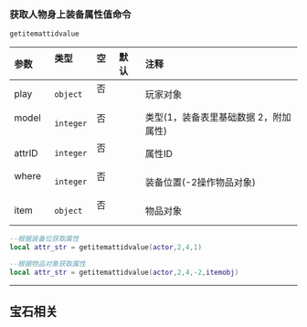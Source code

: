 ### 获取人物身上装备属性值命令

`getitemattidvalue`

| 参数   | 类型      | 空   | 默认 | 注释                                  |
| :----- | :-------- | :--- | :--- | :------------------------------------ |
| play   | `object`  | 否   |      | 玩家对象                              |
| model  | `integer` | 否   |      | 类型(1，装备表里基础数据 2，附加属性) |
| attrID | `integer` | 否   |      | 属性ID                                |
| where  | `integer` | 否   |      | 装备位置(-2操作物品对象)              |
| item   | `object`  | 否   |      | 物品对象                              |
```lua
--根据装备位获取属性
local attr_str = getitemattidvalue(actor,2,4,1)

--根据物品对象获取属性
local attr_str = getitemattidvalue(actor,2,4,-2,itemobj)
```

------------

## 宝石相关
